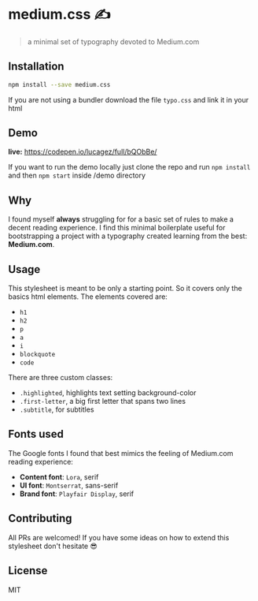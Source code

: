 # medium.css ✍
> a minimal set of typography devoted to Medium.com

## Installation
```sh
npm install --save medium.css
```

If you are not using a bundler download the file ```typo.css``` and link it in your html

## Demo
**live:**
https://codepen.io/lucagez/full/bQObBe/

If you want to run the demo locally just clone the repo and run ```npm install``` and then ```npm start``` inside /demo directory

## Why
I found myself **always** struggling for for a basic set of rules to make a decent reading experience. I find this minimal boilerplate useful for bootstrapping a project with a typography created learning from the best: **Medium.com**.

## Usage
This stylesheet is meant to be only a starting point. So it covers only the basics html elements.
The elements covered are:
- ```h1```
- ```h2```
- ```p```
- ```a```
- ```i```
- ```blockquote```
- ```code```

There are three custom classes:
- ```.highlighted```, highlights text setting background-color
- ```.first-letter```, a big first letter that spans two lines
- ```.subtitle```, for subtitles 

## Fonts used
The Google fonts I found that best mimics the feeling of Medium.com reading experience: 
- **Content font**: ```Lora```, serif
- **UI font**: ```Montserrat```, sans-serif
- **Brand font**: ```Playfair Display```, serif

## Contributing
All PRs are welcomed! If you have some ideas on how to extend this stylesheet don't hesitate 😎

## License
MIT
